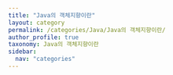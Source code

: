 ```yaml
---
title: "Java의 객체지향이란"
layout: category
permalink: /categories/Java/Java의 객체지향이란/
author_profile: true
taxonomy: Java의 객체지향이란
sidebar:
  nav: "categories"
---
```

